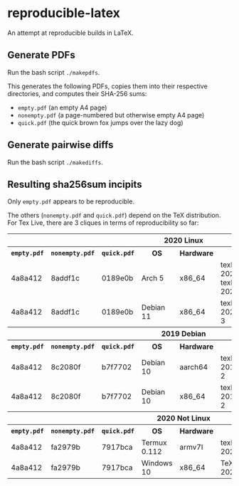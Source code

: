 # reproducible-latex

An attempt at reproducible builds in LaTeX.


## Generate PDFs

Run the bash script `./makepdfs`.

This generates the following PDFs,
copies them into their respective directories,
and computes their SHA-256 sums:
- `empty.pdf` (an empty A4 page)
- `nonempty.pdf` (a page-numbered but otherwise empty A4 page)
- `quick.pdf` (the quick brown fox jumps over the lazy dog)


## Generate pairwise diffs

Run the bash script `./makediffs`.


## Resulting sha256sum incipits

Only `empty.pdf` appears to be reproducible.

The others (`nonempty.pdf` and `quick.pdf`) depend on the TeX distribution.
For Tex Live, there are 3 cliques in terms of reproducibility so far:

<table>
  <tr>
    <th colspan="8">2020 Linux</th>
  </tr>
  <tr>
    <th><code>empty.pdf</code></th>
    <th><code>nonempty.pdf</code></th>
    <th><code>quick.pdf</code></th>
    <th>OS</th>
    <th>Hardware</th>
    <th>TeX distro</th>
    <th>pdfTeX</th>
    <th>kpathsea</th>
  </tr>
  <tr>
    <td>4a8a412</td>
    <td>8addf1c</td>
    <td>0189e0b</td>
    <td>Arch 5</td>
    <td>x86_64</td>
    <td>texlive-core 2020.57066-2 + texlive-latexextra 2020.57067-1</td>
    <td>1.40.21</td>
    <td>6.3.2</td>
  </tr>
  <tr>
    <td>4a8a412</td>
    <td>8addf1c</td>
    <td>0189e0b</td>
    <td>Debian 11</td>
    <td>x86_64</td>
    <td>texlive-full 2020.20210202-3</td>
    <td>1.40.21</td>
    <td>6.3.2</td>
  </tr>
  <tr>
    <th colspan="8">2019 Debian</th>
  </tr>
  <tr>
    <th><code>empty.pdf</code></th>
    <th><code>nonempty.pdf</code></th>
    <th><code>quick.pdf</code></th>
    <th>OS</th>
    <th>Hardware</th>
    <th>TeX distro</th>
    <th>pdfTeX</th>
    <th>kpathsea</th>
  </tr>
  <tr>
    <td>4a8a412</td>
    <td>8c2080f</td>
    <td>b7f7702</td>
    <td>Debian 10</td>
    <td>aarch64</td>
    <td>texlive-full 2018.20190227-2</td>
    <td>1.40.19</td>
    <td>6.3.1/dev</td>
  </tr>
  <tr>
    <td>4a8a412</td>
    <td>8c2080f</td>
    <td>b7f7702</td>
    <td>Debian 10</td>
    <td>x86_64</td>
    <td>texlive-full 2018.20190227-2</td>
    <td>1.40.19</td>
    <td>6.3.1/dev</td>
  </tr>
  <tr>
    <th colspan="8">2020 Not Linux</th>
  </tr>
  <tr>
    <th><code>empty.pdf</code></th>
    <th><code>nonempty.pdf</code></th>
    <th><code>quick.pdf</code></th>
    <th>OS</th>
    <th>Hardware</th>
    <th>TeX distro</th>
    <th>pdfTeX</th>
    <th>kpathsea</th>
  </tr>
  <tr>
    <td>4a8a412</td>
    <td>fa2979b</td>
    <td>7917bca</td>
    <td>Termux 0.112</td>
    <td>armv7l</td>
    <td>texlive-full 20200406-4</td>
    <td>1.40.21</td>
    <td>6.3.2</td>
  </tr>
  <tr>
    <td>4a8a412</td>
    <td>fa2979b</td>
    <td>7917bca</td>
    <td>Windows 10</td>
    <td>x86_64</td>
    <td>TeX Live 2020/W32TeX</td>
    <td>1.40.21</td>
    <td>6.3.2</td>
  </tr>
</table>
